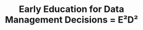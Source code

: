 ---
id: "e2d2" # nochmal überlegen
method: "Workshop"
institution: "Zentrum für Nachhaltiges Forschungsdatenmanagement, Fakultät für Erziehungswissenschaft"
title: "Early Education for Data Management Decisions = E²D²"
title_project:
title_short: "Workshop FDM"
period: "Apr 22 ­­- Mar 23 (12 months)"
foerderlinie: "Fachspezifische Data Literacy"
round: "1"
filter: "1"
lecture2go: 
uhh_url: "https://www.hcl.uni-hamburg.de/ddlitlab/data-literacy-lehrlabor/erste-foerderrunde/07-e2d2.html"
contributors: "Dr. Juliane Jacob, Prof. Dr. Sandra Schulz"
quote: "Beim Verfassen der Bachelor- und Masterarbeit arbeiten Studierende mit empirischen Daten, ohne bisher an das Thema Forschungsdatenmanagement herangeführt zu werden. Forschungsdatenmanagement kann Aspekte wie rechtliche und ethische (CARE principles) Rahmenbedingungen, Open-Access-Gedanken (FAIR principles) sowie teilweise auch Kompetenzen der Data Analytics stärken."
text: |
    ## Ausrichtung des Projekts

    Da FDM bislang nicht (strukturiert) an der Universität Hamburg für Studierende angeboten wurde, sollte das Projekt Early Education for Data Management Decisions (E2D2) diese Lücke an der Fakultät für Erziehungswissenschaft als Best-Practice-Beispiel schließen. Der im Rahmen des Projekts durchgeführte Workshop Early Education for Data Management Decisions (E²D²) richtete sich an Studierende der Erziehungswissenschaften und bot einen Einstieg ins Forschungsdatenmanagement. 

    *Insbesondere bei Abschlussarbeiten von Lehramtsstudierenden wird häufig mit personenbezogenen und sensiblen Daten gearbeitet. Deswegen sind FDM-Kompetenzen für diese Zielgruppe besonders relevant. Für die Evaluation der Veranstaltungen haben die Studierenden Pre- und Postbefragungen ausgefüllt, die ihre Kenntnisstände sowie Erwartungen erfassten.* 

    ## Rückblick und Ergebnisse

    Im E2D2-Lehrprojekt ist der FDM-Workshop ein zentrales Ergebnis. *Die Materialien wurden transparent mit einer offenen Lizenz zur Nachnutzung veröffentlicht. Sie wurden bereits vielseitig genutzt. Für die Begleitforschung wurden außerdem Interviews mit Lehrenden der Fakultät EW durchgeführt, um die Bedarfe ihrerseits zu ermitteln und herauszufinden, welche Formate und Inhalte in bestehende Veranstaltungen implementiert werden können.* Darüber hinaus sollte auch erfasst werden, wo sich Lehrende Unterstützung bzgl. FDM-Themen erhoffen. Derzeit werden diese Interviews qualitativ ausgewertet und in Kürze publiziert. Die hervorragende Vernetzung und der teilweise enge Kontakt zwischen den geförderten DDLitLab-Lehrprojekten birgt Synergieeffekte.

    Seitens der teilnehmenden Studierenden gab es deutlich positive Resonanz hinsichtlich der Relevanz von FDM in ihrem Studium. Die Studierenden haben sich sehr gut auf die FDM-Inhalte eingelassen und waren sehr motiviert die Informationen auf ihre Anwendungsbereiche zu übertragen.

    ## Tipps von Lehrenden für Lehrende

    Das ZFDM  bietet Veranstaltungen an und kann bei Interesse kontaktiert werden. *Prinzipiell sind die E2D2-Lehrmaterialien so aufgebaut, dass sie gut und intuitiv nachgenutzt werden können. Die Folien sind wiederverwendbar und können angepasst werden.* Darüber hinaus werden den Lehrenden Lehrdrehbücher für einzelne Themen geboten, die sie in der Umsetzung von FDM-Inhalten in ihrer Lehre unterstützen sollen. Somit ist es also möglich, dass die Ergebnisse auch im Studium Generale oder anderen Studienfächern der Universität Hamburg (und darüber hinaus) genutzt werden. Viele Inhalte der Workshops sind allgemeingültig und können generisch gelehrt werden - wobei eine Aufbereitung und Anpassung an Fachspezifika und die Infrastrukturangebote der jeweiligen Einrichtung unter Berücksichtigung aktueller Entwicklung in der FDM-Community gewünscht wird.

image: "https://www.hcl.uni-hamburg.de/18800251/markus-spiske-unsplash-8a4cef893b965a4ab10d31f282e31308bc6d75f7.jpg"
image_credit: "markus spiske/unsplash"
link_external: "https://www.fdr.uni-hamburg.de/record/9583"
stine: "https://www.stine.uni-hamburg.de/scripts/mgrqispi.dll?APPNAME=CampusNet&PRGNAME=COURSEDETAILS&ARGUMENTS=-N000000000000001,-N000605,-N0,-N382105557781129,-N382105557792130,-N0,-N0,-N3,-A4BH8YuotOjUAmfW0cq6lO-Uy4BZmrUoqWIRHHzUoRupLOfRXvZHDOjWgRzPwmIPaxNl9fqltQgWgmWmMHSWy4Soumqo-YoDtOZmwYSPQ4ocZcjRJrUmWHdyF7-574BZxPqZh3zGMQjo0Hzw9cSAhcgR5VjP8e-mbWYAgRBoCHq6vVZoVxZmJOYLsOf6Fxu7-RYW7VoH9eq6PYQmovWejHMnZVQPB7jmB3YRgPdZlWMA3eQRVfdLJxg5kmZHbHWPIP-UE3znFeuUQWDZeeWWzxMUa7-Py7NmdfuPqPYm-WzmLmQUYvda-WfN97-RNVjAbcUpYPg5DPBodfdAlvS5xVNB-czwbVDZMeMmm4YRVffRx4BAP7DFdeQnFWuRHPScAVomwc-WeRNLFxjPUWMAoYDU7RdRUOYH8rq5HcSm8RkZ-czmQOB6QYUK0RBwdPgVtcBWqcDHBvMWVvByZcdUheUHamoppmzHFxfAJOSLBYq6ffzmweMLj4zH-efDjedZUfUplOM7FOZHwWYKQQYK0OgomPImS4gHhPqf64ooUvZVA4BAIRBWLQjAzeQWaHMp6HdZCRSoSxDZLcoWBHILIOqKoYzaZcYG7PBKxxuKq7dAorgmb7gozv-DtPdHpHY5fVBRZHz5YmoWpWYPFmBHovYw8HSmSOzR7fqwfYUmxPfoexSW0mgPefUWBxWRKfqHoYuKmQzRovIPIfSHdmD6VHQHvmqWeWqy-fUp0WzHIRDHN7foTHIpmvY2FVBKoYWUb"
---